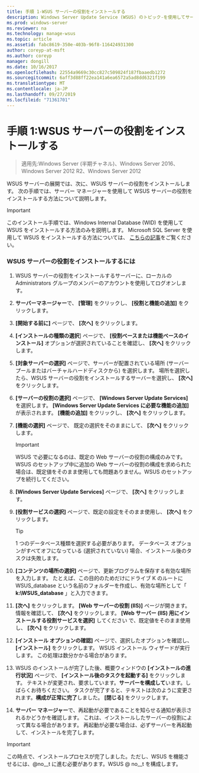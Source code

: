 ```yaml
---
title: 手順 1-WSUS サーバーの役割をインストールする
description: Windows Server Update Service (WSUS) のトピック-を使用してサーバーの役割をインストールする方法について説明しサーバーマネージャー
ms.prod: windows-server
ms.reviewer: na
ms.technology: manage-wsus
ms.topic: article
ms.assetid: fabc8619-350e-403b-96f8-116424931300
author: coreyp-at-msft
ms.author: coreyp
manager: dongill
ms.date: 10/16/2017
ms.openlocfilehash: 22554a9669c30cc827c509824f187fbaaedb1272
ms.sourcegitcommit: 6aff3d88ff22ea141a6ea6572a5ad8dd6321f199
ms.translationtype: MT
ms.contentlocale: ja-JP
ms.lasthandoff: 09/27/2019
ms.locfileid: "71361701"
---
```

# <a name="step-1-install-the-wsus-server-role"></a>手順 1:WSUS サーバーの役割をインストールする

>適用先:Windows Server (半期チャネル)、Windows Server 2016、Windows Server 2012 R2、Windows Server 2012

WSUS サーバーの展開では、次に、WSUS サーバーの役割をインストールします。 次の手順では、サーバー マネージャーを使用して WSUS サーバーの役割をインストールする方法について説明します。

> [!IMPORTANT]
> このインストール手順では、Windows Internal Database (WID) を使用して WSUS をインストールする方法のみを説明します。 Microsoft SQL Server を使用して WSUS をインストールする方法については、 [こちらの記事](https://social.technet.microsoft.com/wiki/contents/articles/10020.installing-wsus-server-role-on-windows-server-2012-with-microsoft-sql-database.aspx)をご覧ください。

### <a name="to-install-the-wsus-server-role"></a>WSUS サーバーの役割をインストールするには

1.  WSUS サーバーの役割をインストールするサーバーに、ローカルの Administrators グループのメンバーのアカウントを使用してログオンします。

2.  **サーバーマネージャー**で、 **[管理]** をクリックし、 **[役割と機能の追加]** をクリックします。

3.  **[開始する前に]** ページで、 **[次へ]** をクリックします。

4.  **[インストールの種類の選択**] ページで、 **[役割ベースまたは機能ベースのインストール]** オプションが選択されていることを確認し、 **[次へ]** をクリックします。

5.  **[対象サーバーの選択]** ページで、サーバーが配置されている場所 (サーバープールまたはバーチャルハードディスクから) を選択します。 場所を選択したら、WSUS サーバーの役割をインストールするサーバーを選択し、 **[次へ]** をクリックします。

6.  **[サーバーの役割の選択]** ページで、 **[Windows Server Update Services]** を選択します。  **[Windows Server Update Services に必要な機能の追加]** が表示されます。 **[機能の追加]** をクリックし、 **[次へ]** をクリックします。

7.  **[機能の選択]** ページで、 既定の選択をそのままにして、 **[次へ]** をクリックします。

    > [!IMPORTANT]
    > WSUS で必要になるのは、既定の Web サーバーの役割の構成のみです。 WSUS のセットアップ中に追加の Web サーバーの役割の構成を求められた場合は、既定値をそのまま使用しても問題ありません。WSUS のセットアップを続行してください。

8.  **[Windows Server Update Services]** ページで、 **[次へ]** をクリックします。

9. **[役割サービスの選択]** ページで、既定の設定をそのまま使用し、 **[次へ]** をクリックします。

    > [!TIP]
    > 1 つのデータベース種類を選択する必要があります。 データベース オプションがすべてオフになっている (選択されていない) 場合、インストール後のタスクは失敗します。

10. **[コンテンツの場所の選択]** ページで、更新プログラムを保存する有効な場所を入力します。 たとえば、この目的のためだけにドライブ K のルートに WSUS_database という名前のフォルダーを作成し、有効な場所として「 **k:\WSUS_database** 」と入力できます。

11. **[次へ]** をクリックします。 **[Web サーバーの役割 (IIS)]** ページが開きます。 情報を確認して、 **[次へ]** をクリックします。 **[Web サーバー (IIS) 用にインストールする役割サービスを選択]** してください で、既定値をそのまま使用し、 **[次へ]** をクリックします。

12. **[インストール オプションの確認]** ページで、選択したオプションを確認し、 **[インストール]** をクリックします。 WSUS インストール ウィザードが実行します。 この処理は数分かかる場合があります。

13. WSUS のインストールが完了した後、概要ウィンドウの **[インストールの進行状況]** ページで、 **[インストール後のタスクを起動する]** をクリックします。 テキストが変更され、要求しています。**サーバーを構成して**います。しばらくお待ちください。 タスクが完了すると、テキストは次のように変更されます。**構成が正常に完了**しました。 **[閉じる]** をクリックします。

14. **サーバー マネージャー**で、再起動が必要であることを知らせる通知が表示されるかどうかを確認します。 これは、インストールしたサーバーの役割によって異なる場合があります。 再起動が必要な場合は、必ずサーバーを再起動して、インストールを完了します。

> [!IMPORTANT]
> この時点で、インストールプロセスが完了しました。ただし、WSUS を機能させるには、@no__t に進む必要があります。WSUS @ no__t を構成します。

